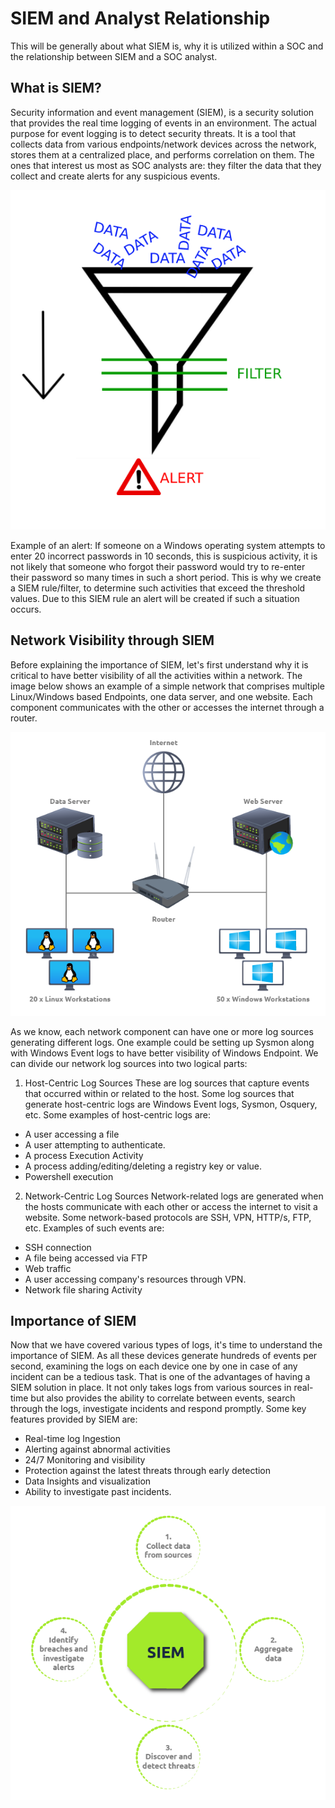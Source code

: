 # SIEM and Analyst Relationship

This will be generally about what SIEM is, why it is utilized within a SOC and the relationship between SIEM and a SOC analyst.

## What is SIEM?

Security information and event management (SIEM), is a security solution that provides the real time logging of events in an environment. The actual purpose for event logging is to detect security threats. It is a tool that collects data from various endpoints/network devices across the network, stores them at a centralized place, and performs correlation on them. The ones that interest us most as SOC analysts are: they filter the data that they collect and create alerts for any suspicious events.

<p align="center">
  <img src=https://github.com/AM1RKA/SOC-Analyst/blob/main/Security%20Information%20and%20Event%20Management/Images/siem%20alert.png>
</p>

Example of an alert: If someone on a Windows operating system attempts to enter 20 incorrect passwords in 10 seconds, this is suspicious activity, it is not likely that someone who forgot their password would try to re-enter their password so many times in such a short period. This is why we create a SIEM rule/filter, to determine such activities that exceed the threshold values. Due to this SIEM rule an alert will be created if such a situation occurs.

## Network Visibility through SIEM

Before explaining the importance of SIEM, let's first understand why it is critical to have better visibility of all the activities within a network. The image below shows an example of a simple network that comprises multiple Linux/Windows based Endpoints, one data server, and one website. Each component communicates with the other or accesses the internet through a router.

<p align="center">
  <img src=https://github.com/AM1RKA/SOC-Analyst/blob/main/Security%20Information%20and%20Event%20Management/Images/Scheme.png>
</p>

As we know, each network component can have one or more log sources generating different logs. One example could be setting up Sysmon along with Windows Event logs to have better visibility of Windows Endpoint. We can divide our network log sources into two logical parts:

1) Host-Centric Log Sources
These are log sources that capture events that occurred within or related to the host. Some log sources that generate host-centric logs are Windows Event logs, Sysmon, Osquery, etc. Some examples of host-centric logs are:

* A user accessing a file
* A user attempting to authenticate.
* A process Execution Activity
* A process adding/editing/deleting a registry key or value.
* Powershell execution

2) Network-Centric Log Sources
Network-related logs are generated when the hosts communicate with each other or access the internet to visit a website. Some network-based protocols are SSH, VPN, HTTP/s, FTP, etc. Examples of such events are:

* SSH connection
* A file being accessed via FTP
* Web traffic
* A user accessing company's resources through VPN.
* Network file sharing Activity

## Importance of SIEM
Now that we have covered various types of logs, it's time to understand the importance of SIEM. As all these devices generate hundreds of events per second, examining the logs on each device one by one in case of any incident can be a tedious task. That is one of the advantages of having a SIEM solution in place. It not only takes logs from various sources in real-time but also provides the ability to correlate between events, search through the logs, investigate incidents and respond promptly. Some key features provided by SIEM are:

* Real-time log Ingestion
* Alerting against abnormal activities
* 24/7 Monitoring and visibility
* Protection against the latest threats through early detection
* Data Insights and visualization
* Ability to investigate past incidents.

<p align="center">
  <img src=https://github.com/AM1RKA/SOC-Analyst/blob/main/Security%20Information%20and%20Event%20Management/Images/SIEM.png>
</p>
